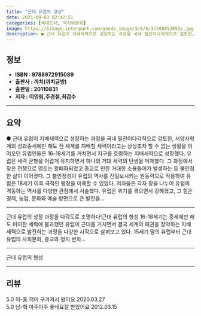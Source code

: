 ```yaml
---
title: "근대 유럽의 형성"
date: 2021-09-03 02:42:51
categories: [국내도서, 역사와문화]
image: https://bimage.interpark.com/goods_image/3/8/5/3/208853853s.jpg
description: ● 근대 유럽이 지배세력으로 성장하는 과정을 국내 필진이다각적으로 검토한, 서양사학계의 성과중세에만 해도 전 세계를 지배할 세력이라고는 상상조차 할 수 없는 생활을 이어오던 유럽인들은 16-18세기를 거치면서 지구를 호령하는 지배세력으로 성장했다. 유럽은 세력 균형을 어렵게 유지하면서
---
```


## **정보**

- **ISBN : 9788972915089**
- **출판사 : 까치(까치글방)**
- **출판일 : 20110831**
- **저자 : 이영림,주경철,최갑수**

------



## **요약**

●  근대 유럽이 지배세력으로 성장하는 과정을 국내 필진이다각적으로 검토한, 서양사학계의 성과중세에만 해도 전 세계를 지배할 세력이라고는 상상조차 할 수 없는 생활을 이어오던 유럽인들은 16-18세기를 거치면서 지구를 호령하는 지배세력으로 성장했다. 유럽은 세력 균형을 어렵게 유지하면서 하나의 거대 세력의 탄생을 억제했다. 그 과정에서 잦은 전쟁으로 영토는 황폐화되었고 종교로 인한 거대한 소용돌이가 발생하는 등 불안정한 삶이 이어졌다. 그 불안정성이 유럽의 역사를 진일보시키는 원동력으로 작용하여 유럽은 18세기 이후 극적인 팽창을 이룩할 수 있었다. 저자들은 각자 장을 나누어 유럽의 격동하는 역사를 다양한 관점에서 서술했다. 유럽은 위기를 겪으면서 강해졌고, 그 힘은 경제, 농업, 문화와 예술 방면으로 큰 발전을...

------

근대 유럽의 성장 과정을 다각도로 조명하다!근대 유럽의 형성 16-18세기는 중세에만 해도 미미한 세력에 불과했던 유럽이 근대를 거치면서 결국 세계의 패권을 장악하는 지배세력으로 발전하는 과정을 다양한 시각으로 살펴보고 있다. 15세기 말의 유럽부터 근대 유럽의 사회문화, 종교와 정치 변화... 

------


근대 유럽의 형성 

------


## **리뷰** 

5.0 이-홍 책이 구겨져서 왔어요 2020.03.27 <br/>5.0 남-혁 아주아주 좋네요잘 받았어요 2012.03.15 <br/>